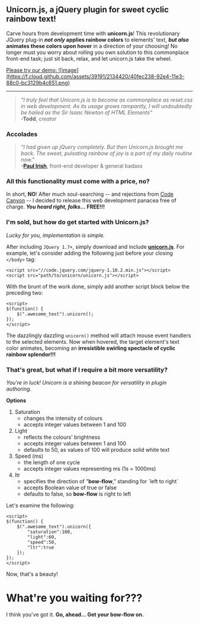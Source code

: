 ## Unicorn.js, a jQuery plugin for sweet cyclic rainbow text!


Carve hours from development time with **unicorn.js**! This revolutionary JQuery plug-in ***not only* applies rainbow colors** to elements' text, ***but also* animates these colors upon hover** in a direction of your choosing! No longer must you worry about rolling you own solution to this commonplace front-end task; just sit back, relax, and let unicorn.js take the wheel. 


<a href="https://rawgithub.com/toddpress/Unicorn-js/master/index.html">
Please try our demo:  ![image](https://f.cloud.github.com/assets/39191/2134420/40fec238-92e4-11e3-88c0-bc3129b4c651.png)
</a>

----------

> *"I truly feel that Unicorn.js is to become as commonplace as reset.css in web development. As its usage grows rampantly, I will undoubtedly be hailed as the Sir Isaac Newton of HTML Elements"*  <br> **-Todd**, *creator*

### Accolades

> *"I had given up jQuery completely. But then Unicorn.js brought me back. The sweet, pulsating rainbow of joy is a part of my daily routine now."* <br> **-[Paul Irish][3]**, front-end developer &amp; general badass 

    
### All this functionality must come with a price, no?
In short, **NO**! After much soul-searching -- and rejections from [Code Canyon][2] -- I decided to release this web development panacea free of charge. ***You heard right, folks...* FREE!!!** 

### I'm sold, but how do get started with Unicorn.js?
*Lucky for you, implementation is simple.*

After including `JQuery 1.7+`, simply download and include [**<strong>unicorn.js</strong>**][3]. For example, let's consider adding the following just before your closing `</body>` tag:

    <script src="//code.jquery.com/jquery-1.10.2.min.js"></script>
    <script src="path/to/unicorn/unicorn.js"></script>

With the brunt of the work done, simply add another script block below the preceding two:

    <script>
    $(function() {
        $(".awesome_text").unicorn();
    });
    </script>

The dazzlingly dazzling `unicorn()` method will attach mouse event handlers to the selected elements. Now when hovered, the target element's text color animates, becoming an **irresistible swirling spectacle of cyclic rainbow splendor!!!**

### That's great, but what if I require a bit more versatility?

*You're in luck! Unicorn is a shining beacon for versatility in plugin authoring.*

**Options**

<ol><li>Saturation<ul><li>changes the intensity of colours<li>accepts integer values between 1 and 100</li></ul></li><li>Light<ul><li>reflects the colours' brightness<li>accepts integer values between 1 and 100</li><li>defaults to 50, as values of 100 will produce solid white text</li></ul></li><li>Speed (ms)<ul><li>the length of one cycle<li>accepts integer values representing ms (1s = 1000ms)</li></ul></li><li>ltr<ul><li>specifies the direction of "<strong>bow-flow</strong>," standing for `left to right`<li>accepts Boolean value of true or false</li><li>defaults to false, so <strong>bow-flow</strong> is right to left</li></ul></li></ol>

Let's examine the following:

    <script>
    $(function() {
        $(".awesome_text").unicorn({
            "saturation":100,
            "light":60,
            "speed":50,
            "ltr":true
        });
    });
    </script>


Now, that's a beauty!

# What're you waiting for???
I think you've got it. <strong>Go, ahead... Get your bow-flow on.</strong>
<br>
<br>
 


  [1]: http://www.paulirish.com/
  [2]: http://codecanyon.net/
  [3]: https://raw2.github.com/toddpress/Unicorn-js/master/unicorn.js
